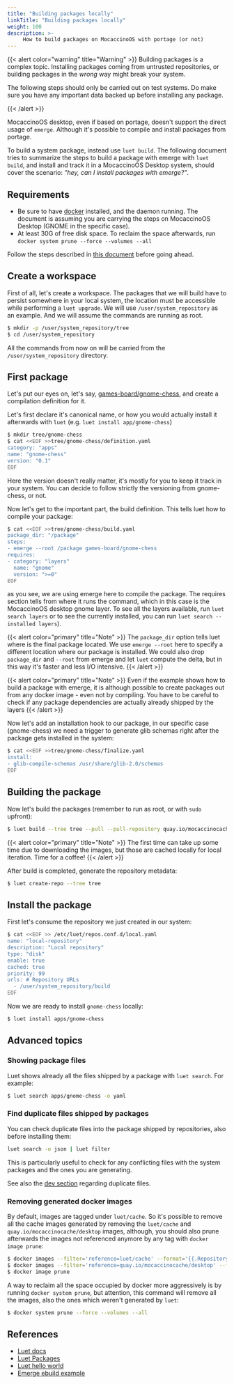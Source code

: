 ```yaml
---
title: "Building packages locally"
linkTitle: "Building packages locally"
weight: 100
description: >-
     How to build packages on MocaccinoOS with portage (or not)
---
```


{{< alert color="warning" title="Warning" >}}
Building packages is a complex topic. Installing packages coming from untrusted repositories, or building packages in the *wrong* way might break your system.

The following steps should only be carried out on test systems. Do make sure you have any important data backed up before installing any package.

{{< /alert >}}

MocaccinoOS desktop, even if based on portage, doesn't support the direct usage of `emerge`. Although it's possible to compile and install packages from portage.

To build a system package, instead use `luet build`. The following document tries to summarize the steps to build a package with emerge with `luet build`, and install and track it in a MocaccinoOS Desktop system, should cover the scenario: *"hey, can I install packages with emerge?"*.

## Requirements

- Be sure to have [docker](/docs/desktop/docker) installed, and the daemon running. The document is assuming you are carrying the steps on MocaccinoOS Desktop (GNOME in the specific case). 
- At least 30G of free disk space. To reclaim the space afterwards, run `docker system prune --force --volumes --all`

Follow the steps described in [this document](/docs/desktop/docker) before going ahead.

## Create a workspace

First of all, let's create a workspace. The packages that we will build have to persist somewhere in your local system, the location must be accessible while performing a `luet upgrade`. We will use `/user/system_repository` as an example. And we will assume the commands are running as root.

```bash
$ mkdir -p /user/system_repository/tree
$ cd /user/system_repository
```

All the commands from now on will be carried from the `/user/system_repository` directory.

## First package

Let's put our eyes on, let's say, [games-board/gnome-chess](https://packages.gentoo.org/packages/games-board/gnome-chess), and create a compilation definition for it.

Let's first declare it's canonical name, or how you would actually install it afterwards with `luet` (e.g. `luet install app/gnome-chess`)

```bash
$ mkdir tree/gnome-chess
$ cat <<EOF >>tree/gnome-chess/definition.yaml
category: "apps"
name: "gnome-chess"
version: "0.1"
EOF
```

Here the version doesn't really matter, it's mostly for you to keep it track in your system. You can decide to follow strictly the versioning from gnome-chess, or not.

Now let's get to the important part, the build definition. This tells luet how to compile your package:

```bash
$ cat <<EOF >>tree/gnome-chess/build.yaml
package_dir: "/package"
steps:
- emerge --root /package games-board/gnome-chess
requires:
- category: "layers"
  name: "gnome"
  version: ">=0"
EOF
```

as you see, we are using emerge here to compile the package. The requires section tells from where it runs the command, which in this case is the MocaccinoOS desktop gnome layer. To see all the layers available, run `luet search layers` or to see the currently installed, you can run `luet search --installed layers`). 

{{< alert color="primary" title="Note" >}}
The `package_dir` option tells luet where is the final package located. We use `emerge --root` here to specify a different location where our package is installed. We could also drop `package_dir` and `--root` from emerge and let `luet` compute the delta, but in this way it's faster and less I/O intensive.
{{< /alert >}}

{{< alert color="primary" title="Note" >}}
Even if the example shows how to build a package with emerge, it is although possible to create packages out from any docker image - even not by compiling. You have to be careful to check if any package dependencies are actually already shipped by the layers
{{< /alert >}}

Now let's add an installation hook to our package, in our specific case (gnome-chess) we need a trigger to generate glib schemas right after the package gets installed in the system:

```bash
$ cat <<EOF >>tree/gnome-chess/finalize.yaml
install:
- glib-compile-schemas /usr/share/glib-2.0/schemas
EOF
```

## Building the package

Now let's build the packages (remember to run as root, or with `sudo` upfront):

```bash
$ luet build --tree tree --pull --pull-repository quay.io/mocaccinocache/desktop --from-repositories --live-output --only-target-package apps/gnome-chess
```
{{< alert color="primary" title="Note" >}}
The first time can take up some time due to downloading the images, but those are cached locally for local iteration. Time for a coffee!
{{< /alert >}}

After build is completed, generate the repository metadata:

```bash
$ luet create-repo --tree tree
```

## Install the package

First let's consume the repository we just created in our system:

```bash
$ cat <<EOF >> /etc/luet/repos.conf.d/local.yaml
name: "local-repository"
description: "Local repository"
type: "disk"
enable: true
cached: true
priority: 99
urls: # Repository URLs
  - /user/system_repository/build
EOF
```

Now we are ready to install `gnome-chess` locally:

```bash
$ luet install apps/gnome-chess
```

## Advanced topics

### Showing package files

Luet shows already all the files shipped by a package with `luet search`. For example:

```bash
$ luet search apps/gnome-chess -o yaml
```

### Find duplicate files shipped by packages

You can check duplicate files into the package shipped by repositories, also before installing them:

```bash
luet search -o json | luet filter
```

This is particularly useful to check for any conflicting files with the system packages and the ones you are generating.

See also the [dev section](/docs/desktop/development/howdoi/#how-do-i-find-the-duplicate-files-in-the-package-repositories) regarding duplicate files.

### Removing generated docker images

By default, images are tagged under `luet/cache`. So it's possible to remove all the cache images generated by removing the `luet/cache` and `quay.io/mocaccinocache/desktop` images, although, you should also prune afterwards the images not referenced anymore by any tag with `docker image prune`:

```bash
$ docker images --filter='reference=luet/cache' --format='{{.Repository}}:{{.Tag}}' | xargs -r docker rmi
$ docker images --filter='reference=quay.io/mocaccinocache/desktop' --format='{{.Repository}}:{{.Tag}}' | xargs -r docker rmi
$ docker image prune
```

A way to reclaim all the space occupied by docker more aggressively is by running `docker system prune`, but attention, this command will remove all the images, also the ones which weren't generated by `luet`:

```bash
$ docker system prune --force --volumes --all
```


## References
- [Luet docs](https://luet-lab.github.io/docs)
- [Luet Packages](https://luet-lab.github.io/docs/docs/concepts/packages/)
- [Luet hello world](https://luet-lab.github.io/docs/docs/tutorials/hello_world/)
- [Emerge ebuild example](https://github.com/Luet-lab/examples/tree/master/demo3/tree)
